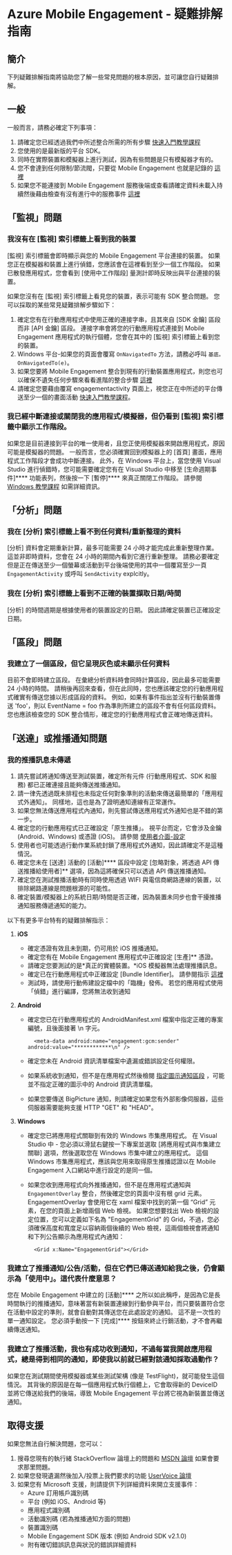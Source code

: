 <properties 
   pageTitle="Azure Mobile Engagement 疑難排解指南" 
   description="Azure Mobile Engagement 的疑難排解指南" 
   services="mobile-engagement" 
   documentationCenter="" 
   authors="piyushjo" 
   manager="dwrede" 
   editor=""/>

<tags
   ms.service="mobile-engagement"
   ms.devlang="na"
   ms.topic="article"
   ms.tgt_pltfrm="mobile-multiple"
   ms.workload="mobile" 
   ms.date="10/22/2015"
   ms.author="piyushjo"/>


# Azure Mobile Engagement - 疑難排解指南

## 簡介

下列疑難排解指南將協助您了解一些常見問題的根本原因，並可讓您自行疑難排解。

## 一般

一般而言，請務必確定下列事項：

1. 請確定您已經透過我們中所述整合所需的所有步驟 [快速入門教學課程](mobile-engagement-windows-store-dotnet-get-started.md)
2. 您使用的是最新版的平台 SDK。
3. 同時在實際裝置和模擬器上進行測試，因為有些問題是只有模擬器才有的。
4. 您不會達到任何限制/節流閥，只要從 Mobile Engagement 也就是記錄的 [這裡](azure-subscription-service-limits.md)
5. 如果您不能連接到 Mobile Engagement 服務後端或查看請確定資料未載入持續然後藉由檢查有沒有進行中的服務事件 [這裡](https://azure.microsoft.com/status/)

## 「監視」問題

### 我沒有在 [監視] 索引標籤上看到我的裝置

[監視] 索引標籤會即時顯示與您的 Mobile Engagement 平台連接的裝置。 如果您正在模擬器和裝置上進行偵錯，您應該會在這裡看到至少一個工作階段。 如果已散發應用程式，您會看到 [使用中工作階段] 量測計即時反映出與平台連接的裝置。

如果您沒有在 [監視] 索引標籤上看見您的裝置，表示可能有 SDK 整合問題。 您可以採取的某些常見疑難排解步驟如下：

1. 確定您有在行動應用程式中使用正確的連接字串，且其來自 [SDK 金鑰] 區段而非 [API 金鑰] 區段。 連接字串會將您的行動應用程式連接到 Mobile Engagement 應用程式的執行個體，您會在其中的 [監視] 索引標籤上看到您的裝置。
2. Windows 平台-如果您的頁面會覆寫 `OnNavigatedTo` 方法，請務必呼叫 `基底。OnNavigatedTo(e)`。
3. 如果您要將 Mobile Engagement 整合到現有的行動裝置應用程式，則您也可以確保不遺失任何步驟來看看進階的整合步驟 [這裡](mobile-engagement-windows-store-integrate-engagement.md)
4. 請確定您要藉由覆寫 engagementactivity 頁面上，視您正在中所述的平台傳送至少一個的畫面活動 [快速入門教學課程](mobile-engagement-windows-store-dotnet-get-started.md)。

### 我已經中斷連接或關閉我的應用程式/模擬器，但仍看到 [監視] 索引標籤中顯示工作階段。

如果您是目前連接到平台的唯一使用者，且您正使用模擬器來開啟應用程式，原因可能是模擬器的問題。 一般而言，您必須確實回到模擬器上的 [首頁] 畫面，應用程式工作階段才會成功中斷連接。 此外，在 Windows 平台上，當您使用 Visual Studio 進行偵錯時，您可能需要確定您有在 Visual Studio 中移至 [生命週期事件]**** 功能表列，然後按一下 [暫停]**** 來真正關閉工作階段。 請參閱 [Windows 教學課程](mobile-engagement-windows-store-dotnet-get-started.md) 如需詳細資訊。

## 「分析」問題

### 我在 [分析] 索引標籤上看不到任何資料/重新整理的資料

[分析] 資料會定期重新計算，最多可能需要 24 小時才能完成此重新整理作業。 這並非即時資料，您會在 24 小時的期間內看到它進行重新整理。
請務必要確定但是正在傳送至少一個螢幕或活動到平台後端使用的其中一個覆寫至少一頁 `EngagementActivity` 或呼叫 `SendActivity` explcitly。

### 我在 [分析] 索引標籤上看到不正確的裝置擷取日期/時間

[分析] 的時間週期是根據使用者的裝置設定的日期。 因此請確定裝置已正確設定日期。

## 「區段」問題

### 我建立了一個區段，但它呈現灰色或未顯示任何資料

目前不會即時建立區段。 在彙總分析資料時會同時計算區段，因此最多可能需要 24 小時的時間。 請稍後再回來查看，但在此同時，您也應該確定您的行動應用程式確實有傳送您據以形成區段的資料。 例如，如果有事件指出並沒有行動裝置傳送 'foo'，則以 EventName = foo 作為準則所建立的區段不會有任何區段資料。 您也應該檢查您的 SDK 整合情形，確定您的行動應用程式會正確地傳送資料。

## 「送達」或推播通知問題

### 我的推播訊息未傳遞

1. 請先嘗試將通知傳送至測試裝置，確定所有元件 (行動應用程式、SDK 和服務) 都已正確連接且能夠傳送推播通知。
2. 請一律先透過既未排程也未指定任何對象準則的活動來傳送最簡單的「應用程式外通知」。 同樣地，這也是為了證明通知連線有正常運作。
3. 如果您無法傳送應用程式內通知，則先嘗試傳送應用程式外通知也是不錯的第一步。
4. 確定您的行動應用程式已正確設定「原生推播」。 視平台而定，它會涉及金鑰 (Android、Windows) 或憑證 (iOS)。 請參閱 [使用者介面-設定](mobile-engagement-user-interface-settings.md)
5. 使用者也可能透過行動作業系統封鎖了應用程式外通知，因此請確定不是這種情況。
6. 確定您未在 [送達] 活動的 [活動]**** 區段中設定 [忽略對象，將透過 API 傳送推播給使用者]** 選項，因為這將確保只可以透過 API 傳送推播通知。
7. 確定您在測試推播活動時有同時使用透過 WIFI 與電信商網路連線的裝置，以排除網路連線是問題根源的可能性。
8. 確定裝置/模擬器上的系統日期/時間是否正確，因為裝置未同步也會干擾推播通知服務傳遞通知的能力。

以下有更多平台特有的疑難排解指示：

1. **iOS**

    - 確定憑證有效且未到期，仍可用於 iOS 推播通知。
    - 確定您有在 Mobile Engagement 應用程式中正確設定 [生產]** 憑證。
    - 請確定您要測試的是*真正的實體裝置。*iOS 模擬器無法處理推播訊息。
    - 確定已在行動應用程式中正確設定 [Bundle Identifier]。 請參閱指示 [這裡](https://developer.apple.com/library/prerelease/ios/documentation/IDEs/Conceptual/AppDistributionGuide/AddingCapabilities/AddingCapabilities.html#//apple_ref/doc/uid/TP40012582-CH26-SW6)
    - 測試時，請使用行動佈建設定檔中的「臨機」發佈。 若您的應用程式使用「偵錯」進行編譯，您將無法收到通知

2. **Android**

    - 確定您已在行動應用程式的 AndroidManifest.xml 檔案中指定正確的專案編號，且後面接著 \n 字元。

            <meta-data android:name="engagement:gcm:sender" android:value="************\n" />

    - 確定您未在 Android 資訊清單檔案中遺漏或錯誤設定任何權限。
    - 如果系統收到通知，但不是在應用程式然後檢閱 [指定圖示通知區段](mobile-engagement-android-get-started.md) ，可能並不指定正確的圖示中的 Android 資訊清單檔。
    - 如果您要傳送 BigPicture 通知，則請確定如果您有外部影像伺服器，這些伺服器需要能夠支援 HTTP "GET" 和 "HEAD"。

3. **Windows**

    - 確定您已將應用程式關聯到有效的 Windows 市集應用程式。 在 Visual Studio 中 - 您必須以滑鼠右鍵按一下專案並選取 [將應用程式與市集建立關聯] 選項，然後選取您在 Windows 市集中建立的應用程式。 這個 Windows 市集應用程式，應該與您用來取得原生推播認證以在 Mobile Engagement 入口網站中進行設定的是同一個。
    - 如果您收到應用程式向外推播通知，但不是在應用程式通知與 `EngagementOverlay` 整合，然後確定您的頁面中沒有根 grid 元素。 EngagementOverlay 會使用它在 xaml 檔案中找到的第一個 “Grid” 元素，在您的頁面上新增兩個 Web 檢視。 如果您想要找出 Web 檢視的設定位置，您可以定義如下名為 "EngagementGrid" 的 Grid，不過，您必須確保高度和寬度足以容納兩個後續的 Web 檢視，這兩個檢視會將通知和下列公告顯示為應用程式內通知：

            <Grid x:Name="EngagementGrid"></Grid>


### 我建立了推播通知/公告/活動，但在它們已傳送通知給我之後，仍會顯示為「使用中」。這代表什麼意思？

您在 Mobile Engagement 中建立的 [活動]**** 之所以如此稱呼，是因為它是長時間執行的推播通知，意味著當有新裝置連線到行動參與平台，而只要裝置符合您在活動中設定的準則，就會自動對其傳送您在此處設定的通知。 這不是一次性的單一通知設定。 您必須手動按一下 [完成]**** 按鈕來終止行銷活動，才不會再繼續傳送通知。

### 我建立了推播活動，我也有成功收到通知，不過每當我開啟應用程式，總是得到相同的通知，即使我以前就已經對該通知採取過動作？

如果您在測試期間使用模擬器或某些測試架構 (像是 TestFlight)，就可能發生這個情況。 其背後的原因是在每一個應用程式執行個體上，它會取得新的 DeviceID 並將它傳送給我們的後端，導致 Mobile Engagement 平台將它視為新裝置並傳送通知。

## 取得支援

如果您無法自行解決問題，您可以：

1. 搜尋您現有的執行緒 StackOverflow 論壇上的問題和 [MSDN 論壇](https://social.msdn.microsoft.com/Forums/windows/en-US/home?forum=azuremobileengagement) 如果會要求那里問題。
2. 如果您發現遺漏然後加入/投票上我們要求的功能 [UserVoice 論壇](http://feedback.azure.com/forums/285737-mobile-engagement)
3. 如果您有 Microsoft 支援，則請提供下列詳細資料來開立支援事件：
    - Azure 訂用帳戶識別碼
    - 平台 (例如 iOS、Android 等)
    - 應用程式識別碼
    - 活動識別碼 (若為推播通知方面的問題)
    - 裝置識別碼
    - Mobile Engagement SDK 版本 (例如 Android SDK v2.1.0)
    - 附有確切錯誤訊息與狀況的錯誤詳細資料





